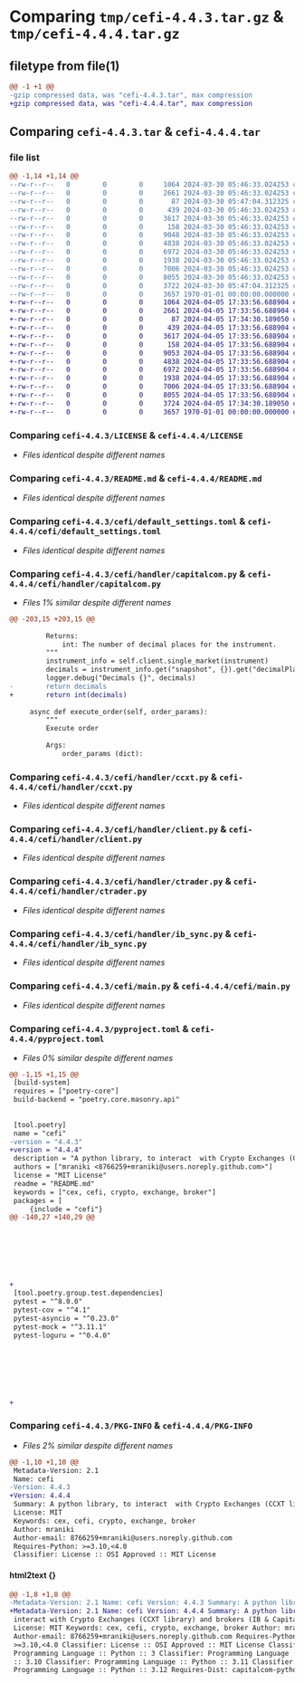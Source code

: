 # Comparing `tmp/cefi-4.4.3.tar.gz` & `tmp/cefi-4.4.4.tar.gz`

## filetype from file(1)

```diff
@@ -1 +1 @@
-gzip compressed data, was "cefi-4.4.3.tar", max compression
+gzip compressed data, was "cefi-4.4.4.tar", max compression
```

## Comparing `cefi-4.4.3.tar` & `cefi-4.4.4.tar`

### file list

```diff
@@ -1,14 +1,14 @@
--rw-r--r--   0        0        0     1064 2024-03-30 05:46:33.024253 cefi-4.4.3/LICENSE
--rw-r--r--   0        0        0     2661 2024-03-30 05:46:33.024253 cefi-4.4.3/README.md
--rw-r--r--   0        0        0       87 2024-03-30 05:47:04.312325 cefi-4.4.3/cefi/__init__.py
--rw-r--r--   0        0        0      439 2024-03-30 05:46:33.024253 cefi-4.4.3/cefi/config.py
--rw-r--r--   0        0        0     3617 2024-03-30 05:46:33.024253 cefi-4.4.3/cefi/default_settings.toml
--rw-r--r--   0        0        0      158 2024-03-30 05:46:33.024253 cefi-4.4.3/cefi/handler/__init__.py
--rw-r--r--   0        0        0     9048 2024-03-30 05:46:33.024253 cefi-4.4.3/cefi/handler/capitalcom.py
--rw-r--r--   0        0        0     4838 2024-03-30 05:46:33.024253 cefi-4.4.3/cefi/handler/ccxt.py
--rw-r--r--   0        0        0     6972 2024-03-30 05:46:33.024253 cefi-4.4.3/cefi/handler/client.py
--rw-r--r--   0        0        0     1938 2024-03-30 05:46:33.024253 cefi-4.4.3/cefi/handler/ctrader.py
--rw-r--r--   0        0        0     7006 2024-03-30 05:46:33.024253 cefi-4.4.3/cefi/handler/ib_sync.py
--rw-r--r--   0        0        0     8055 2024-03-30 05:46:33.024253 cefi-4.4.3/cefi/main.py
--rw-r--r--   0        0        0     3722 2024-03-30 05:47:04.312325 cefi-4.4.3/pyproject.toml
--rw-r--r--   0        0        0     3657 1970-01-01 00:00:00.000000 cefi-4.4.3/PKG-INFO
+-rw-r--r--   0        0        0     1064 2024-04-05 17:33:56.688904 cefi-4.4.4/LICENSE
+-rw-r--r--   0        0        0     2661 2024-04-05 17:33:56.688904 cefi-4.4.4/README.md
+-rw-r--r--   0        0        0       87 2024-04-05 17:34:30.189050 cefi-4.4.4/cefi/__init__.py
+-rw-r--r--   0        0        0      439 2024-04-05 17:33:56.688904 cefi-4.4.4/cefi/config.py
+-rw-r--r--   0        0        0     3617 2024-04-05 17:33:56.688904 cefi-4.4.4/cefi/default_settings.toml
+-rw-r--r--   0        0        0      158 2024-04-05 17:33:56.688904 cefi-4.4.4/cefi/handler/__init__.py
+-rw-r--r--   0        0        0     9053 2024-04-05 17:33:56.688904 cefi-4.4.4/cefi/handler/capitalcom.py
+-rw-r--r--   0        0        0     4838 2024-04-05 17:33:56.688904 cefi-4.4.4/cefi/handler/ccxt.py
+-rw-r--r--   0        0        0     6972 2024-04-05 17:33:56.688904 cefi-4.4.4/cefi/handler/client.py
+-rw-r--r--   0        0        0     1938 2024-04-05 17:33:56.688904 cefi-4.4.4/cefi/handler/ctrader.py
+-rw-r--r--   0        0        0     7006 2024-04-05 17:33:56.688904 cefi-4.4.4/cefi/handler/ib_sync.py
+-rw-r--r--   0        0        0     8055 2024-04-05 17:33:56.688904 cefi-4.4.4/cefi/main.py
+-rw-r--r--   0        0        0     3724 2024-04-05 17:34:30.189050 cefi-4.4.4/pyproject.toml
+-rw-r--r--   0        0        0     3657 1970-01-01 00:00:00.000000 cefi-4.4.4/PKG-INFO
```

### Comparing `cefi-4.4.3/LICENSE` & `cefi-4.4.4/LICENSE`

 * *Files identical despite different names*

### Comparing `cefi-4.4.3/README.md` & `cefi-4.4.4/README.md`

 * *Files identical despite different names*

### Comparing `cefi-4.4.3/cefi/default_settings.toml` & `cefi-4.4.4/cefi/default_settings.toml`

 * *Files identical despite different names*

### Comparing `cefi-4.4.3/cefi/handler/capitalcom.py` & `cefi-4.4.4/cefi/handler/capitalcom.py`

 * *Files 1% similar despite different names*

```diff
@@ -203,15 +203,15 @@
 
         Returns:
             int: The number of decimal places for the instrument.
         """
         instrument_info = self.client.single_market(instrument)
         decimals = instrument_info.get("snapshot", {}).get("decimalPlacesFactor", 0)
         logger.debug("Decimals {}", decimals)
-        return decimals
+        return int(decimals)
 
     async def execute_order(self, order_params):
         """
         Execute order
 
         Args:
             order_params (dict):
```

### Comparing `cefi-4.4.3/cefi/handler/ccxt.py` & `cefi-4.4.4/cefi/handler/ccxt.py`

 * *Files identical despite different names*

### Comparing `cefi-4.4.3/cefi/handler/client.py` & `cefi-4.4.4/cefi/handler/client.py`

 * *Files identical despite different names*

### Comparing `cefi-4.4.3/cefi/handler/ctrader.py` & `cefi-4.4.4/cefi/handler/ctrader.py`

 * *Files identical despite different names*

### Comparing `cefi-4.4.3/cefi/handler/ib_sync.py` & `cefi-4.4.4/cefi/handler/ib_sync.py`

 * *Files identical despite different names*

### Comparing `cefi-4.4.3/cefi/main.py` & `cefi-4.4.4/cefi/main.py`

 * *Files identical despite different names*

### Comparing `cefi-4.4.3/pyproject.toml` & `cefi-4.4.4/pyproject.toml`

 * *Files 0% similar despite different names*

```diff
@@ -1,15 +1,15 @@
 [build-system]
 requires = ["poetry-core"]
 build-backend = "poetry.core.masonry.api"
 
 
 [tool.poetry]
 name = "cefi"
-version = "4.4.3"
+version = "4.4.4"
 description = "A python library, to interact  with Crypto Exchanges (CCXT library) and brokers (IB & Capital.com)"
 authors = ["mraniki <8766259+mraniki@users.noreply.github.com>"]
 license = "MIT License"
 readme = "README.md"
 keywords = ["cex, cefi, crypto, exchange, broker"]
 packages = [
     {include = "cefi"}
@@ -140,27 +140,29 @@
 
 
 
 
 
 
 
+
 [tool.poetry.group.test.dependencies]
 pytest = "^8.0.0"
 pytest-cov = "^4.1"
 pytest-asyncio = "^0.23.0"
 pytest-mock = "^3.11.1"
 pytest-loguru = "^0.4.0"
 
 
 
 
 
 
 
+
```

### Comparing `cefi-4.4.3/PKG-INFO` & `cefi-4.4.4/PKG-INFO`

 * *Files 2% similar despite different names*

```diff
@@ -1,10 +1,10 @@
 Metadata-Version: 2.1
 Name: cefi
-Version: 4.4.3
+Version: 4.4.4
 Summary: A python library, to interact  with Crypto Exchanges (CCXT library) and brokers (IB & Capital.com)
 License: MIT
 Keywords: cex, cefi, crypto, exchange, broker
 Author: mraniki
 Author-email: 8766259+mraniki@users.noreply.github.com
 Requires-Python: >=3.10,<4.0
 Classifier: License :: OSI Approved :: MIT License
```

#### html2text {}

```diff
@@ -1,8 +1,8 @@
-Metadata-Version: 2.1 Name: cefi Version: 4.4.3 Summary: A python library, to
+Metadata-Version: 2.1 Name: cefi Version: 4.4.4 Summary: A python library, to
 interact with Crypto Exchanges (CCXT library) and brokers (IB & Capital.com)
 License: MIT Keywords: cex, cefi, crypto, exchange, broker Author: mraniki
 Author-email: 8766259+mraniki@users.noreply.github.com Requires-Python:
 >=3.10,<4.0 Classifier: License :: OSI Approved :: MIT License Classifier:
 Programming Language :: Python :: 3 Classifier: Programming Language :: Python
 :: 3.10 Classifier: Programming Language :: Python :: 3.11 Classifier:
 Programming Language :: Python :: 3.12 Requires-Dist: capitalcom-python
```

